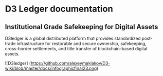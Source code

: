 # D3 Ledger documentation 
## Institutional Grade Safekeeping for Digital Assets
D3ledger is a global distributed platform that provides standardized post-trade infrastructure for restorable and secure ownership, safekeeping, cross-border settlements, and title transfer of blockchain-based digital assets.

![D3ledger] (https://github.com/alexeymaklakov/D3-wiki/blob/master/docs/infographicfinal23.png)
